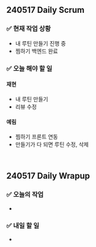 ## 240517 Daily Scrum

### ✅ 현재 작업 상황
- 내 루틴 만들기 진행 중
- 찜하기 백엔드 완료

### ✅ 오늘 해야 할 일

#### 재현
- 내 루틴 만들기
- 리뷰 수정
#### 예림
- 찜하기 프론트 연동
- 만들기가 다 되면 루틴 수정, 삭제

<br>

## 240517 Daily Wrapup

### ✅ 오늘의 작업
- 
  
### ✅ 내일 할 일
- 